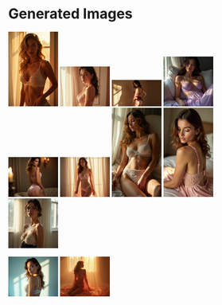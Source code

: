 # Generated Images



<img src="2025_07_05_01.webp" width="100"/> <img src="2025_07_05_02.webp" width="100"/> <img src="2025_07_05_03.webp" width="100"/> <img src="2025_07_05_04.webp" width="100"/> <img src="2025_07_05_05.webp" width="100"/> <img src="2025_07_05_06.webp" width="100"/> <img src="2025_07_05_07.webp" width="100"/> <img src="2025_07_05_08.webp" width="100"/> <img src="2025_07_05_09.webp" width="100"/>

<img src="2025_07_05_10.webp" width="100"/> <img src="2025_07_05_11.webp" width="100"/>